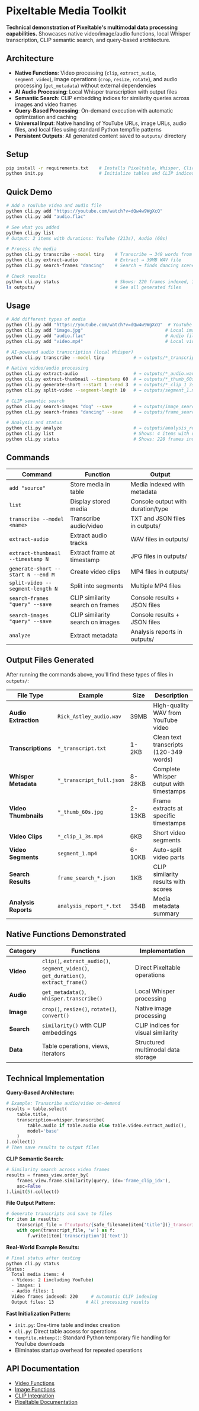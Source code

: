 # Pixeltable Media Toolkit

**Technical demonstration of Pixeltable's multimodal data processing capabilities.** Showcases native video/image/audio functions, local Whisper transcription, CLIP semantic search, and query-based architecture.

## Architecture

- **Native Functions**: Video processing (`clip`, `extract_audio`, `segment_video`), image operations (`crop`, `resize`, `rotate`), and audio processing (`get_metadata`) without external dependencies
- **AI Audio Processing**: Local Whisper transcription with output files
- **Semantic Search**: CLIP embedding indices for similarity queries across images and video frames
- **Query-Based Processing**: On-demand execution with automatic optimization and caching
- **Universal Input**: Native handling of YouTube URLs, image URLs, audio files, and local files using standard Python tempfile patterns
- **Persistent Outputs**: All generated content saved to `outputs/` directory

## Setup

```bash
pip install -r requirements.txt    # Installs Pixeltable, Whisper, Click, PyTubeFix
python init.py                     # Initialize tables and CLIP indices
```

## Quick Demo

```bash
# Add a YouTube video and audio file
python cli.py add "https://youtube.com/watch?v=dQw4w9WgXcQ" 
python cli.py add "audio.flac"

# See what you added
python cli.py list
# Output: 2 items with durations: YouTube (213s), Audio (60s)

# Process the media
python cli.py transcribe --model tiny    # Transcribe → 349 words from YouTube + 120 from audio
python cli.py extract-audio              # Extract → 39MB WAV file
python cli.py search-frames "dancing"    # Search → finds dancing scenes at timestamps

# Check results
python cli.py status                     # Shows: 220 frames indexed, 13 output files
ls outputs/                              # See all generated files
```

## Usage

```bash
# Add different types of media
python cli.py add "https://youtube.com/watch?v=dQw4w9WgXcQ"  # YouTube videos
python cli.py add "image.jpg"                               # Local images
python cli.py add "audio.flac"                              # Audio files
python cli.py add "video.mp4"                               # Local videos

# AI-powered audio transcription (local Whisper)
python cli.py transcribe --model tiny           # → outputs/*_transcript.txt + *_full.json

# Native video/audio processing
python cli.py extract-audio                     # → outputs/*_audio.wav (39MB from YouTube)
python cli.py extract-thumbnail --timestamp 60  # → outputs/*_thumb_60s.jpg (13KB thumbnail)
python cli.py generate-short --start 1 --end 3  # → outputs/*_clip_1_3s.mp4 (video clips)
python cli.py split-video --segment-length 10   # → outputs/segment_1.mp4, segment_2.mp4...

# CLIP semantic search
python cli.py search-images "dog" --save        # → outputs/image_search_*.json
python cli.py search-frames "dancing" --save    # → outputs/frame_search_*.json

# Analysis and status
python cli.py analyze                           # → outputs/analysis_report_*.txt
python cli.py list                              # Shows: 4 items with durations
python cli.py status                            # Shows: 220 frames indexed, 13 output files
```

## Commands

| Command | Function | Output |
|---------|----------|--------|
| `add "source"` | Store media in table | Media indexed with metadata |
| `list` | Display stored media | Console output with duration/type |
| `transcribe --model <name>` | Transcribe audio/video | TXT and JSON files in outputs/ |
| `extract-audio` | Extract audio tracks | WAV files in outputs/ |
| `extract-thumbnail --timestamp N` | Extract frame at timestamp | JPG files in outputs/ |
| `generate-short --start N --end M` | Create video clips | MP4 files in outputs/ |
| `split-video --segment-length N` | Split into segments | Multiple MP4 files |
| `search-frames "query" --save` | CLIP similarity search on frames | Console results + JSON files |
| `search-images "query" --save` | CLIP similarity search on images | Console results + JSON files |
| `analyze` | Extract metadata | Analysis reports in outputs/ |

## Output Files Generated

After running the commands above, you'll find these types of files in `outputs/`:

| File Type | Example | Size | Description |
|-----------|---------|------|-------------|
| **Audio Extraction** | `Rick_Astley_audio.wav` | 39MB | High-quality WAV from YouTube video |
| **Transcriptions** | `*_transcript.txt` | 1-2KB | Clean text transcripts (120-349 words) |
| **Whisper Metadata** | `*_transcript_full.json` | 8-28KB | Complete Whisper output with timestamps |
| **Video Thumbnails** | `*_thumb_60s.jpg` | 2-13KB | Frame extracts at specific timestamps |
| **Video Clips** | `*_clip_1_3s.mp4` | 6KB | Short video segments |
| **Video Segments** | `segment_1.mp4` | 6-10KB | Auto-split video parts |
| **Search Results** | `frame_search_*.json` | 1KB | CLIP similarity results with scores |
| **Analysis Reports** | `analysis_report_*.txt` | 354B | Media metadata summary |

## Native Functions Demonstrated

| Category | Functions | Implementation |
|----------|-----------|----------------|
| **Video** | `clip()`, `extract_audio()`, `segment_video()`, `get_duration()`, `extract_frame()` | Direct Pixeltable operations |
| **Audio** | `get_metadata()`, `whisper.transcribe()` | Local Whisper processing |
| **Image** | `crop()`, `resize()`, `rotate()`, `convert()` | Native image processing |
| **Search** | `similarity()` with CLIP embeddings | CLIP indices for visual similarity |
| **Data** | Table operations, views, iterators | Structured multimodal data storage |

## Technical Implementation

**Query-Based Architecture:**
```python
# Example: Transcribe audio/video on-demand
results = table.select(
    table.title,
    transcription=whisper.transcribe(
        table.audio if table.audio else table.video.extract_audio(),
        model='base'
    )
).collect()
# Then save results to output files
```

**CLIP Semantic Search:**
```python
# Similarity search across video frames
results = frames_view.order_by(
    frames_view.frame.similarity(query, idx='frame_clip_idx'),
    asc=False
).limit(5).collect()
```

**File Output Pattern:**
```python
# Generate transcripts and save to files
for item in results:
    transcript_file = f"outputs/{safe_filename(item['title'])}_transcript.txt"
    with open(transcript_file, 'w') as f:
        f.write(item['transcription']['text'])
```

**Real-World Example Results:**
```bash
# Final status after testing
python cli.py status
Status:
  Total media items: 4
  - Videos: 2 (including YouTube)
  - Images: 1  
  - Audio files: 1
  Video frames indexed: 220     # Automatic CLIP indexing
  Output files: 13            # All processing results
```

**Fast Initialization Pattern:**
- `init.py`: One-time table and index creation
- `cli.py`: Direct table access for operations  
- `tempfile.mktemp()`: Standard Python temporary file handling for YouTube downloads
- Eliminates startup overhead for repeated operations

## API Documentation

- [Video Functions](https://pixeltable.github.io/pixeltable/pixeltable/functions/video/)
- [Image Functions](https://pixeltable.github.io/pixeltable/pixeltable/functions/image/) 
- [CLIP Integration](https://pixeltable.github.io/pixeltable/pixeltable/functions/huggingface/#pixeltable.functions.huggingface.clip)
- [Pixeltable Documentation](https://docs.pixeltable.com)